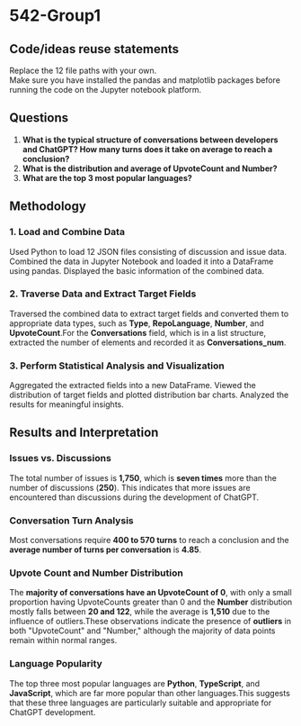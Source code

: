 # 542-Group1

## Code/ideas reuse statements
Replace the 12 file paths with your own.  
Make sure you have installed the pandas and matplotlib packages before running the code on the Jupyter notebook platform.

## Questions
1. **What is the typical structure of conversations between developers and ChatGPT? How many turns does it take on average to reach a conclusion?**
2. **What is the distribution and average of UpvoteCount and Number?**
3. **What are the top 3 most popular languages?**


## Methodology

### **1. Load and Combine Data**
Used Python to load 12 JSON files consisting of discussion and issue data. Combined the data in Jupyter Notebook and loaded it into a DataFrame using pandas. Displayed the basic information of the combined data.

### **2. Traverse Data and Extract Target Fields**
Traversed the combined data to extract target fields and converted them to appropriate data types, such as **Type**, **RepoLanguage**, **Number**, and **UpvoteCount**.For the **Conversations** field, which is in a list structure, extracted the number of elements and recorded it as **Conversations_num**.

### **3. Perform Statistical Analysis and Visualization**
Aggregated the extracted fields into a new DataFrame.  Viewed the distribution of target fields and plotted distribution bar charts. Analyzed the results for meaningful insights.


## Results and Interpretation

### **Issues vs. Discussions**
The total number of issues is **1,750**, which is **seven times** more than the number of discussions (**250**). This indicates that more issues are encountered than discussions during the development of ChatGPT.

### **Conversation Turn Analysis**
Most conversations require **400 to 570 turns** to reach a conclusion and the **average number of turns per conversation** is **4.85**.

### **Upvote Count and Number Distribution**
The **majority of conversations have an UpvoteCount of 0**, with only a small proportion having UpvoteCounts greater than 0 and the **Number** distribution mostly falls between **20 and 122**, while the average is **1,510** due to the influence of outliers.These observations indicate the presence of **outliers** in both "UpvoteCount" and "Number," although the majority of data points remain within normal ranges.

### **Language Popularity**
The top three most popular languages are **Python**, **TypeScript**, and **JavaScript**, which are far more popular than other languages.This suggests that these three languages are particularly suitable and appropriate for ChatGPT development.

